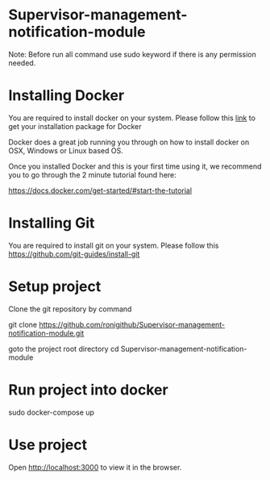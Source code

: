 # Supervisor-management-notification-module

Note: Before run all command use sudo keyword if there is any permission needed.

# Installing Docker
You are required to install docker on your system. Please follow this [link](https://docs.docker.com/get-docker/) to get your installation package for Docker 

Docker does a great job running you through on how to install docker on OSX, Windows or Linux based OS.

Once you installed Docker and this is your first time using it, we recommend you to go through the 2 minute tutorial found here:

https://docs.docker.com/get-started/#start-the-tutorial

# Installing Git

You are required to install git on your system. Please follow this https://github.com/git-guides/install-git 

# Setup project
Clone the git repository by command

git clone https://github.com/ronigithub/Supervisor-management-notification-module.git

goto the project root directory 
cd Supervisor-management-notification-module

# Run project into docker 

sudo docker-compose up

# Use project

Open [http://localhost:3000](http://localhost:3000) to view it in the browser.
